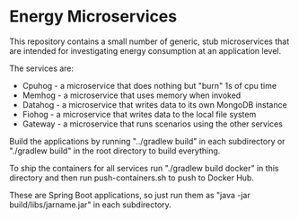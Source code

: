 # Energy Microservices

This repository contains a small number of generic, stub microservices
that are intended for investigating energy consumption at an application level.

The services are:

* Cpuhog  - a microservice that does nothing but "burn" 1s of cpu time
* Memhog  - a microservice that uses memory when invoked
* Datahog - a microservice that writes data to its own MongoDB instance
* Fiohog  - a microservice that writes data to the local file system
* Gateway - a microservice that runs scenarios using the other services

Build the applications by running "../gradlew build" in each subdirectory
or "./gradlew build" in the root directory to build everything.

To ship the containers for all services run "./gradlew build docker" in
this directory and then run push-containers.sh to push to Docker Hub.

These are Spring Boot applications, so just run them as 
"java -jar build/libs/jarname.jar" in each subdirectory.



